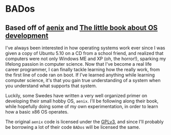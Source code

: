 # BADos
## Based off of [aenix](https://github.com/helino/aenix) and [The little book about OS development](https://littleosbook.github.io/)
I've always been interested in how operating systems work ever since I was given a copy of Ubuntu 5.10 on a CD from a school friend, and realized that computers were not only Windows ME and XP (oh, the horror!), sparking my lifelong passion in computer science. Now that I've become a real life career programmer, I can finally tackle learning how the really work, from the first line of code ran on boot. If I've learned anything while learning computer science, it's that you gain true understanding of a system when you understand what supports that system.

Luckily, some Swedes have written a very well organized primer on developing their small hobby OS, `aenix`. I'll be following along their book, while hopefully doing some of my own experimentation, in order to learn how a basic x86 OS operates. 

The original `aenix` code is licensed under the [GPLv3](https://www.gnu.org/licenses/gpl.html), and since I'll probably be borrowing a lot of their code `BADos` will be licensed the same.
